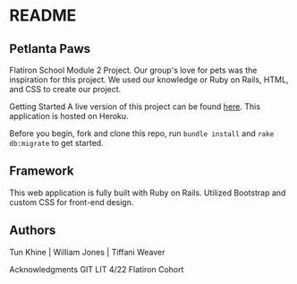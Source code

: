 # README
## Petlanta Paws

Flatiron School Module 2 Project. Our group's love for pets was the inspiration for this project. We used our knowledge or Ruby on Rails, HTML, and CSS to create our project. 

Getting Started
A live version of this project can be found [here](https://petlanta-paws-app.herokuapp.com/login). This application is hosted on Heroku. 

Before you begin, fork and clone this repo, run `bundle install` and `rake db:migrate` to get started.

## Framework
This web application is fully built with Ruby on Rails. Utilized Bootstrap and custom CSS for front-end design.

## Authors
Tun Khine | William Jones | Tiffani Weaver

Acknowledgments
GIT LIT 4/22 Flatiron Cohort
